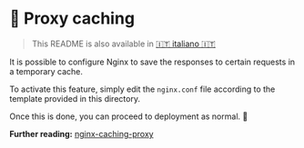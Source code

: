 # 🧺 Proxy caching

> This README is also available in [🇮🇹 italiano 🇮🇹](./README_IT.md)

It is possible to configure Nginx to save the responses to certain requests in a temporary cache.

To activate this feature, simply edit the `nginx.conf` file according to the template provided in this directory.

Once this is done, you can proceed to deployment as normal. 🚀

**Further reading:** [nginx-caching-proxy](https://www.sheshbabu.com/posts/nginx-caching-proxy/)
